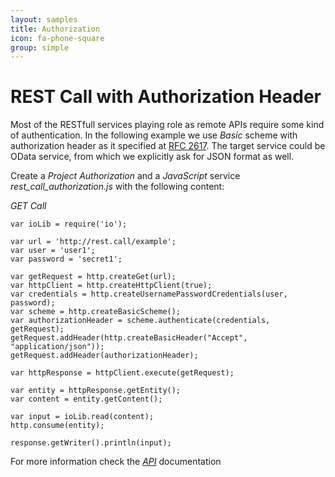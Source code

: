 ```yaml
---
layout: samples
title: Authorization
icon: fa-phone-square
group: simple
---
```


REST Call with Authorization Header
===

Most of the RESTfull services playing role as remote APIs require some kind of authentication. In the following example we use *Basic* scheme with authorization header as it specified at [RFC 2617](https://www.ietf.org/rfc/rfc2617.txt). The target service could be OData service, from which we explicitly ask for JSON format as well.
 
Create a *Project* *Authorization* and a *JavaScript* service *rest_call_authorization.js* with the following content:

*GET Call*
<pre><code>var ioLib = require('io');

var url = 'http://rest.call/example';
var user = 'user1';
var password = 'secret1';

var getRequest = http.createGet(url);
var httpClient = http.createHttpClient(true);
var credentials = http.createUsernamePasswordCredentials(user, password);    
var scheme = http.createBasicScheme();
var authorizationHeader = scheme.authenticate(credentials, getRequest);
getRequest.addHeader(http.createBasicHeader("Accept", "application/json"));
getRequest.addHeader(authorizationHeader);
    
var httpResponse = httpClient.execute(getRequest);
    
var entity = httpResponse.getEntity();
var content = entity.getContent();
    
var input = ioLib.read(content);
http.consume(entity);

response.getWriter().println(input);
</code></pre>

For more information check the *[API](../help/api.html)* documentation